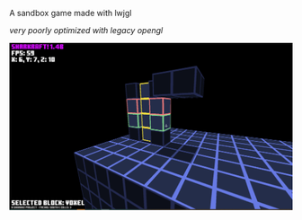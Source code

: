 A sandbox game made with lwjgl

*very poorly optimized with legacy opengl*

![gameplay](gameplay.png)
